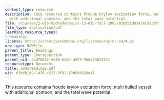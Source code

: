 ```yaml
---
content_type: resource
description: This resource contains froude krylov excitation force, multi hulled vessel
  with additional pontoon, and the total wave potential.
file: /courses/2-016-hydrodynamics-13-012-fall-2005/03bdb1d91476c5138f911309dd026e41_2005reading8.pdf
file_type: application/pdf
learning_resource_types:
- Readings
license: https://creativecommons.org/licenses/by-nc-sa/4.0/
ocw_type: OCWFile
parent_title: Readings
parent_type: CourseSection
parent_uid: acd70d52-ee88-6cbd-a959-96da74024551
resourcetype: Document
title: 2005reading8.pdf
uid: 03bdb1d9-1476-c513-8f91-1309dd026e41
---
```

This resource contains froude krylov excitation force, multi hulled vessel with additional pontoon, and the total wave potential.